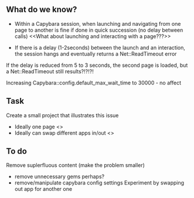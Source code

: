 ## What do we know?
* Within a Capybara session, when launching and navigating from one page to another is fine if done in quick succession (no delay between calls)
<<What about launching and interacting with a page???>>

* If there is a delay (1-2seconds) between the launch and an interaction, the session hangs and eventually returns a Net::ReadTimeout error

If the delay is reduced from 5 to 3 seconds, the second page is loaded, but a Net::ReadTimeout still results?!?!?!

Increasing Capybara::config.default_max_wait_time to 30000 - no affect

## Task
Create a small project that illustrates this issue
* Ideally one page <<to share problem on stack overflow>>
* Ideally can swap different apps in/out <<problem may be with the app>>


## To do
Remove suplerfluous content (make the problem smaller)
* remove unnecessary gems perhaps?
* remove/manipulate capybara config settings
Experiment by swapping out app for another one
